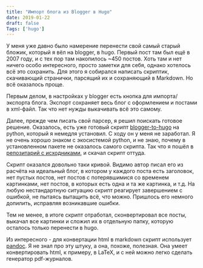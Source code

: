 ```yaml
---
title: "Импорт блога из Blogger в Hugo"
date: 2019-01-22
draft: false
Tags: ['hugo']
---
```


У меня уже давно было намерение перенести свой самый старый бложик, который я вёл на blogger, в hugo. Первый пост там был ещё в 2007 году, и с тех пор там накопилось ~450 постов. Хоть там и нет ничего особо интересного, просто заметки для себя, однако хотелось всё это сохранить. Для этого я собирался написать скриптик, скачивающий странички, парсящий их и сохраняющий в Markdown. Но всё оказалось проще. 

Первым делом, в настройках у blogger есть кнопка для импорта/экспорта блога. Экспорт сохраняет весь блог с оформлением и постами в xml-файл. Так что нет нужды выкачивать всё это самому. 

Далее, прежде чем писать свой парсер, я решил поискать готовое решение. Оказалось, есть уже готовый скрипт [blogger-to-hugo](https://pypi.org/project/blogger-to-hugo/) на python, который я немедля установил. С ходу он у меня не заработал. Я не очень хорошо знаком с экосистемой python, и не знаю, почему в установленном пакете не оказалось самого скрипта. Так что я пошёл в [репозитарий с исходниками](https://bitbucket.org/petraszd/blogger-to-hugo), и скачал скрипт оттуда. 

Скрипт оказался довольно таки кривой. Видимо автор писал его из расчёта на идеальный блог, в котором у каждого поста есть заголовок, нет пустых постов, нет постов с потерявшимися со временем картинками, нет постов, в которых есть одна и та же картинка, и т.д. На любую нестандартную ситуацию скрипт реагирует завершением с ошибкой, не пытаясь вытащить всё, что можно. Пришлось его немного допилить, исправляя возникавшие ошибки. 

Тем не менее, в итоге скрипт отработал, сконвертировал все посты, выкачал все картинки и сложил их в отдельную папку, которую осталось только перенести в hugo.

Из интересного - для конвертации html в markdown скрипт использует [pandoc](https://pandoc.org/). Я не знал про эту штуку, а она, похоже, полезная. Она умеет конвертировать html, к примеру, в LaTeX, и с ней можно легко сделать генератор pdf-журналов. 